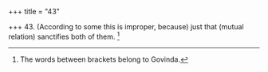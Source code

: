 +++
title = "43"

+++
43. (According to some this is improper, because) just that (mutual relation) sanctifies both of them. [^36] 


[^36]:  The words between brackets belong to Govinda.
